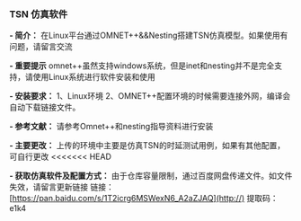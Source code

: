 ###  **TSN 仿真软件** 


 **- 简介：** 
在Linux平台通过OMNET++&&Nesting搭建TSN仿真模型。如果使用有问题，请留言交流

 **- 重要提示** 
    omnet++虽然支持windows系统，但是inet和nesting并不是完全支持，请使用Linux系统进行软件安装和使用

 **- 安装要求：** 
    1、Linux环境
    2、OMNET++配置环境的时候需要连接外网，编译会自动下载链接文件。

 **- 参考文献：** 
    请参考Omnet++和nesting指导资料进行安装

 **- 主要更改：** 
    上传的环境中主要是仿真TSN的时延测试用例，如果有其他配置，可自行更改 <<<<<<< HEAD

 **- 获取仿真软件及配置方式：** 
    由于仓库容量限制，通过百度网盘传递文件。如文件失效，请留言更新链接 
    链接：[https://pan.baidu.com/s/1T2icrg6MSWexN6_A2aZJAQ](http://) 提取码：e1k4
